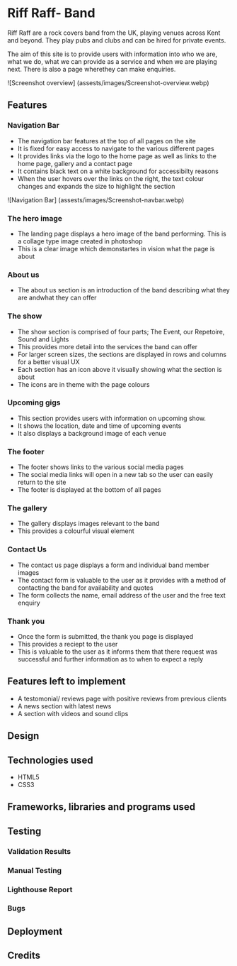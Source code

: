 # Riff Raff- Band

Riff Raff are a rock covers band from the UK, playing venues across Kent and beyond. They play pubs and clubs and can be hired for private events.

The aim of this site is to provide users with information into who we are, what we do, what we can provide as a service and when we are playing next. There is also a page wherethey can make enquiries.

![Screenshot overview] (assests/images/Screenshot-overview.webp)

## Features

### Navigation Bar

- The navigation bar features at the top of all pages on the site
- It is fixed for easy access to navigate to the various different pages
- It provides links via the logo to the home page as well as links to the home page, gallery and a contact page
- It contains black text on a white background for accessibilty reasons
- When the user hovers over the links on the right, the text colour changes and expands the size to highlight the section
  
![Navigation Bar] (assests/images/Screenshot-navbar.webp)

### The hero image

- The landing page displays a hero image of the band performing. This is a collage type image created in photoshop
- This is a clear image which demonstartes in vision what the page is about
  
### About us

- The about us section is an introduction of the band describing what they are andwhat they can offer
  
### The show 

- The show section is comprised of four parts; The Event, our Repetoire, Sound and Lights
- This provides more detail into the services the band can offer
- For larger screen sizes, the sections are displayed in rows and columns for a better visual UX
- Each section has an icon above it visually showing what the section is about
- The icons are in theme with the page colours

### Upcoming gigs

- This section provides users with information on upcoming show.
- It shows the location, date and time of upcoming events
- It also displays a background image of each venue
  
### The footer

- The footer shows links to the various social media pages
- The social media links will open in a new tab so the user can easily return to the site
- The footer is displayed at the bottom of all pages
  
### The gallery

- The gallery displays images relevant to the band
- This provides a colourful visual element
  
### Contact Us

- The contact us page displays a form and individual band member images
- The contact form is valuable to the user as it provides with a method of contacting the band for availability and quotes
- The form collects the name, email address of the user and the free text enquiry
  
### Thank you

- Once the form is submitted, the thank you page is displayed
- This provides a reciept to the user
- This is valuable to the user as it informs them that there request was successful and further information as to when to expect a reply
  
## Features left to implement

- A testomonial/ reviews page with positive reviews from previous clients
- A news section with latest news
- A section with videos and sound clips

## Design

## Technologies used

- HTML5
- CSS3

## Frameworks, libraries and programs used

## Testing

### Validation Results

### Manual Testing

### Lighthouse Report

### Bugs

## Deployment

## Credits